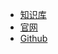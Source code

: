 * [知识库](https://docs.usolia.net)
* [官网](https://usolia.net)
* [Github](https://github.com/UsoliaDev/policies)
